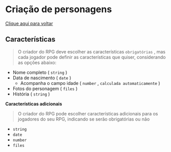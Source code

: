 # Criação de personagens

[Clique aqui para voltar](https://github.com/oshThiago/repege)

## Características

> O criador do RPG deve escolher as características `obrigatórias` , mas cada jogador pode definir as características que quiser, considerando as opções abaixo:

* Nome completo ( `string` )
* Data de nascimento ( `date` )
  + Acompanha o campo idade ( `number` , `calculada automaticamente` )
* Fotos do personagem ( `files` )
* História ( `string` )

**Características adicionais**

> O criador do RPG pode escolher características adicionais para os jogadores do seu RPG, indicando se serão obrigatórias ou não

* `string` 
* `date` 
* `number` 
* `files` 

